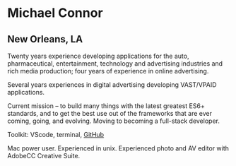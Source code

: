 # Michael Connor
## New Orleans, LA

Twenty years experience developing applications for the auto, pharmaceutical, entertainment, technology and advertising industries and rich media production; four years of experience in online advertising.

Several years experiences in digital advertising developing VAST/VPAID applications.

Current mission – to build many things with the latest greatest ES6+ standards, and to get the best use out of the frameworks that are ever coming, going, and evolving. Moving to becoming a full-stack developer.

Toolkit: VScode, terminal, [GitHub][github-link]

Mac power user. Experienced in unix. Experienced photo and AV editor with AdobeCC Creative Suite.

[github-link]: https://github.com/mconnor